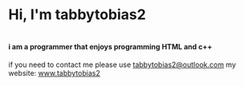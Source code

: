 # Hi, I'm tabbytobias2
#
#### i am a programmer that enjoys programming HTML and c++

if you need to contact me please use tabbytobias2@outlook.com
my website: www.tabbytobias2
